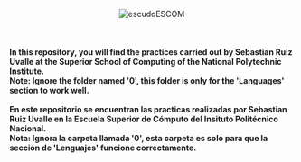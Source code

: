 <center>

![escudoESCOM](https://github.com/4phr0d1t3/Escuela-Superior-de-Computo/assets/64220877/3b9f0447-18cc-4577-965b-f8d8ae9086c8)

</center>
<br>
<h4>
	In this repository, you will find the practices carried out by Sebastian Ruiz Uvalle at the Superior School of Computing of the National Polytechnic Institute.
	<br>
	Note: Ignore the folder named '0', this folder is only for the 'Languages' section to work well.
	<br><br>
	En este repositorio se encuentran las practicas realizadas por Sebastian Ruiz Uvalle en la Escuela Superior de Cómputo del Insituto Politécnico Nacional.
	<br>
	Nota: Ignora la carpeta llamada '0', esta carpeta es solo para que la sección de 'Lenguajes' funcione correctamente.
</h4>